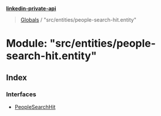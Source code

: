 **[linkedin-private-api](../README.md)**

> [Globals](../globals.md) / "src/entities/people-search-hit.entity"

# Module: "src/entities/people-search-hit.entity"

## Index

### Interfaces

* [PeopleSearchHit](../interfaces/_src_entities_people_search_hit_entity_.peoplesearchhit.md)
